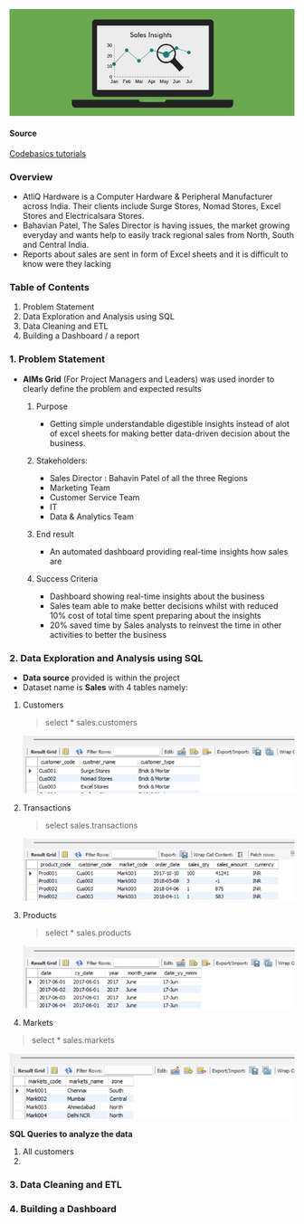 ![alt text](https://github.com/M-Gwaza/Sales-insights-projects/blob/main/Screenshots/Sales_insights.png)

#### Source

[Codebasics tutorials](https://www.youtube.com/watch?v=hhZ62IlTxYs&list=PLeo1K3hjS3utcb9nKtanhcn8jd2E0Hp9b) 

###  Overview

- AtliQ Hardware is a Computer Hardware & Peripheral Manufacturer across India. Their clients include Surge Stores, Nomad Stores, Excel Stores and Electricalsara Stores. 
- Bahavian Patel, The Sales Director is having issues, the market growing everyday and wants help to easily track regional sales from North, South and Central India.
- Reports about sales are sent in form of Excel sheets and it is difficult to know were they lacking 


### Table of Contents
1. Problem Statement
2. Data Exploration and Analysis using SQL
3. Data Cleaning and ETL
4. Building a Dashboard / a report

### 1. Problem Statement

- **AIMs Grid** (For Project Managers and Leaders) was used inorder to clearly define the problem and expected results

   1. Purpose
      - Getting simple understandable digestible insights instead of alot of excel sheets for making better data-driven decision about the business.

   2. Stakeholders:
      - Sales Director : Bahavin Patel of all the three Regions
      - Marketing Team
      - Customer Service Team
      - IT
      - Data & Analytics Team

   3. End result
      - An automated dashboard providing real-time insights how sales are

   4. Success Criteria
      - Dashboard showing real-time insights about the business
      - Sales team able to make better decisions whilst with reduced 10% cost of total time spent preparing about the insights
      - 20% saved time by Sales analysts to reinvest the time in other activities to better the business
### 2. Data Exploration and Analysis using SQL

- **Data source** provided is within the project
- Dataset name is **Sales** with 4 tables namely: 

1. Customers
  
   > select * sales.customers
   
   ![alt text](https://github.com/M-Gwaza/Sales-insights-projects/blob/main/Screenshots/all%20customers-sql.png)
  
2. Transactions
   
   > select sales.transactions
   
   ![alt text](https://github.com/M-Gwaza/Sales-insights-projects/blob/main/Screenshots/All%20transactions.png)
3. Products
  
   > select * sales.products

   ![alt text](https://github.com/M-Gwaza/Sales-insights-projects/blob/main/Screenshots/all%20products.png)
 
 4. Markets
   
   > select * sales.markets
   
   ![alt text](https://github.com/M-Gwaza/Sales-insights-projects/blob/main/Screenshots/all%20markets.png)
   
   
 **SQL Queries to analyze the data**

1. All customers
2. 
 
### 3. Data Cleaning and ETL
### 4. Building a Dashboard
